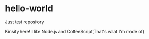 # hello-world
Just test repository

Kinsity here! I like Node.js and CoffeeScript(That's what I'm made of)
